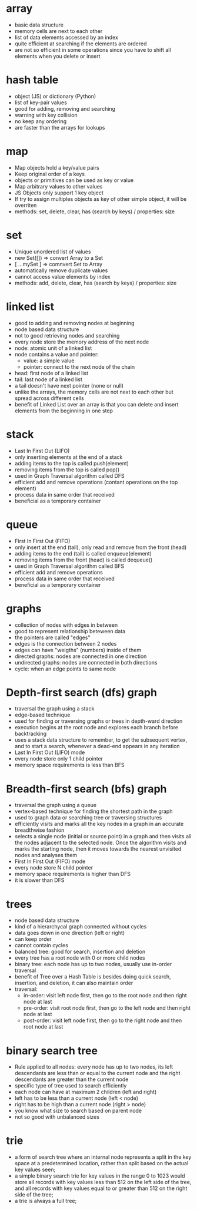 # array

- basic data structure
- memory cells are next to each other
- list of data elements accessed by an index
- quite efficient at searching if the elements are ordered
- are not so efficient in some operations since you have to shift all elements when you delete or insert

# hash table

- object (JS) or dictionary (Python)
- list of key-pair values
- good for adding, removing and searching
- warning with key collision
- no keep any ordering
- are faster than the arrays for lookups

# map

- Map objects hold a key/value pairs
- Keep original order of a keys
- objects or primitives can be used as key or value
- Map arbitrary values to other values
- JS Objects only support 1 key object
- If try to assign multiples objects as key of other simple object, it will be overriten
- methods: set, delete, clear, has (search by keys) / properties: size

# set

- Unique unordered list of values
- new Set([]) => convert Array to a Set
- [ ...mySet ] => comnvert Set to Array
- automatically remove duplicate values
- cannot access value elements by index
- methods: add, delete, clear, has (search by keys) / properties: size

# linked list

- good to adding and removing nodes at beginning
- node based data structure
- not to good retrieving nodes and searching
- every node store the memory address of the next node
- node: atomic unit of a linked list
- node contains a value and pointer:
  - value: a simple value
  - pointer: connect to the next node of the chain
- head: first node of a linked list
- tail: last node of a linked list
- a tail doesn't have next pointer (none or null)
- unlike the arrays, the memory cells are not next to each other but spread across different cells
- benefit of Linked List over an array is that you can delete and insert elements from the beginning in one step

# stack

- Last In First Out (LIFO)
- only inserting elements at the end of a stack
- adding items to the top is called push(element)
- removing items from the top is called pop()
- used in Graph Traversal algorithm called DFS
- efficient add and remove operations (contant operations on the top element)
- process data in same order that received
- beneficial as a temporary container

# queue

- First In First Out (FIFO)
- only insert at the end (tail), only read and remove from the front (head)
- adding items to the end (tail) is called enqueue(element)
- removing items from the front (head) is called dequeue()
- used in Graph Traversal algorithm called BFS
- efficient add and remove operations
- process data in same order that received
- beneficial as a temporary container

# graphs

- collection of nodes with edges in between
- good to represent relationship beteween data
- the pointers are called "edges"
- edges is the connection between 2 nodes
- edges can have "weigths" (numbers) inside of them
- directed graphs: nodes are connected in one direction
- undirected graphs: nodes are connected in both directions
- cycle: when an edge points to same node

# Depth-first search (dfs) graph

- traversal the graph using a stack
- edge-based technique
- used for finding or traversing graphs or trees in depth-ward direction
- execution begins at the root node and explores each branch before backtracking
- uses a stack data structure to remember, to get the subsequent vertex, and to start a search, whenever a dead-end appears in any iteration
- Last In First Out (LIFO) mode
- every node store only 1 child pointer
- memory space requirements is less than BFS

# Breadth-first search (bfs) graph

- traversal the graph using a queue
- vertex-based technique for finding the shortest path in the graph
- used to graph data or searching tree or traversing structures
- efficiently visits and marks all the key nodes in a graph in an accurate breadthwise fashion
- selects a single node (initial or source point) in a graph and then visits all the nodes adjacent to the selected node. Once the algorithm visits and marks the starting node, then it moves towards the nearest unvisited nodes and analyses them
- First In First Out (FIFO) mode
- every node store N child pointer
- memory space requirements is higher than DFS
- it is slower than DFS

# trees

- node based data structure
- kind of a hierarchycal graph connected without cycles
- data goes down in one direction (left or right)
- can keep order
- cannot contain cycles
- balanced tree: good for search, insertion and deletion
- every tree has a root node with 0 or more child nodes
- binary tree: each node has up to two nodes, usually use in-order traversal
- benefit of Tree over a Hash Table is besides doing quick search, insertion, and deletion, it can also maintain order
- traversal:
  - in-order: visit left node first, then go to the root node and then right node at last
  - pre-order: visit root node first, then go to the left node and then right node at last
  - post-order: visit left node first, then go to the right node and then root node at last

# binary search tree

- Rule applied to all nodes: every node has up to two nodes, its left descendants are less than or equal to the current node and the right descendants are greater than the current node
- specific type of tree used to search efficiently
- each node can have at maximum 2 children (left and right)
- left has to be less than a current node (left < node)
- right has to be high than a current node (right > node)
- you know what size to search based on parent node
- not so good with unbalanced sizes

# trie

- a form of search tree where an internal node represents a split in the key space at a predetermined location, rather than split based on the actual key values seen;
- a simple binary search trie for key values in the range 0 to 1023 would store all records with key values less than 512 on the left side of the tree, and all records with key values equal to or greater than 512 on the right side of the tree;
- a trie is always a full tree;
